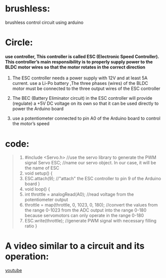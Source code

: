 # brushless:
 brushless control circuit using arduino

# Circle:
#### use controller, This controller is called ESC (Electronic Speed Controller). This controller’s main responsibility is to properly supply power to the BLDC motor wires so that the motor rotates in the correct direction

 1. The ESC controller needs a power supply with 12V and at least 5A current.  use a Li-Po battery ,The three phases (wires) of the BLDC motor must be connected to the three output wires of the ESC controller 
 
 2. The BEC (Battery Eliminator circuit) in the ESC controller will provide (regulate) a +5V DC voltage on its own so that it can be used directly to power the Arduino board
 
3. use a potentiometer connected to pin A0 of the Arduino board to control the motor’s speed 

# code:

>1. #include <Servo.h> //use the servo library to generate the PWM signal
Servo ESC; //name our servo object. In our case, it will be the name of ESC
>2. void setup()
{
>3. ESC.attach(9); //"attach" the ESC controller to pin 9 of the Arduino board
}
>4. void loop()
{
>5.  int throttle = analogRead(A0); //read voltage from the potentiometer output
 >6. throttle = map(throttle, 0, 1023, 0, 180); //convert the values from the range 0-1023 from the ADC output into the range 0-180 because servomotors can only operate in the range 0-180
>7.  ESC.write(throttle); //generate PWM signal with necessary filling ratio
}

# A video similar to a circuit and its operation:
[youtube](https://youtu.be/1hvSoUx-sMs)

